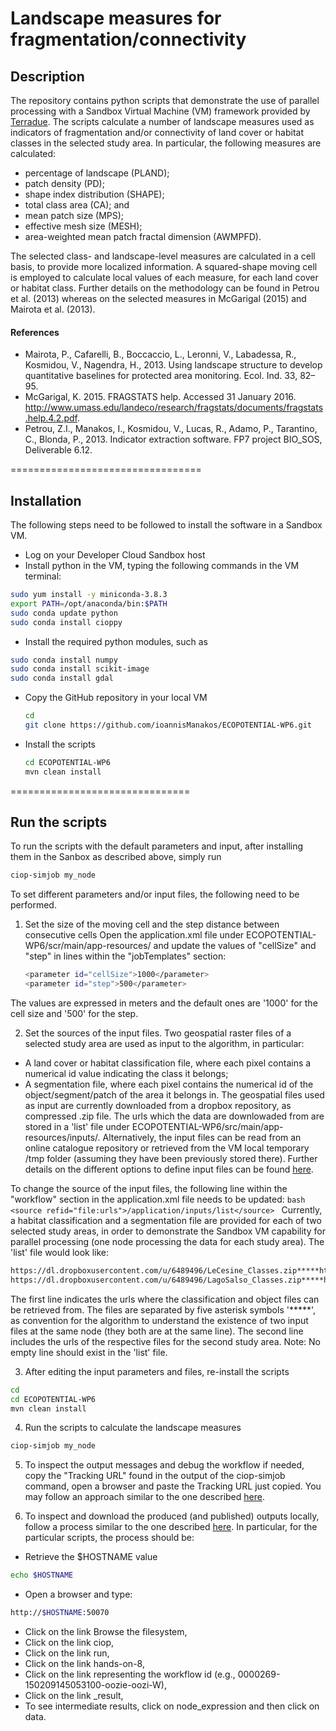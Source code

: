 # Landscape measures for fragmentation/connectivity

## Description
The repository contains python scripts that demonstrate the use of parallel processing with a Sandbox Virtual Machine (VM) framework provided by [Terradue](https://www.terradue.com/). The scripts calculate a number of landscape measures used as indicators of fragmentation and/or connectivity of land cover or habitat classes in the selected study area. In particular, the following measures are calculated:
* percentage of landscape (PLAND);
* patch density (PD);
* shape index distribution (SHAPE);
* total class area (CA); and
* mean patch size (MPS);
* effective mesh size (MESH);
* area-weighted mean patch fractal dimension (AWMPFD).

The selected class- and landscape-level measures are calculated in a cell basis, 
to provide more localized information. A squared-shape moving cell is employed
to calculate local values of each measure, for each land cover or habitat class.
Further details on the methodology can be found in Petrou et al. (2013) whereas
on the selected measures in McGarigal (2015) and Mairota et al. (2013).


#### References
* Mairota, P., Cafarelli, B., Boccaccio, L., Leronni, V., Labadessa, R., Kosmidou, V., Nagendra, H., 2013. Using landscape structure to develop quantitative baselines for protected area monitoring. Ecol. Ind. 33, 82–95.
* McGarigal, K. 2015. FRAGSTATS help. Accessed 31 January 2016. http://www.umass.edu/landeco/research/fragstats/documents/fragstats.help.4.2.pdf.
* Petrou, Z.I., Manakos, I., Kosmidou, V., Lucas, R., Adamo, P., Tarantino, C., Blonda, P., 2013. Indicator extraction software. FP7 project BIO_SOS, Deliverable 6.12.

=================================

## Installation
The following steps need to be followed to install the software in a Sandbox VM.

* Log on your Developer Cloud Sandbox host
* Install python in the VM, typing the following commands in the VM terminal:
```bash
sudo yum install -y miniconda-3.8.3
export PATH=/opt/anaconda/bin:$PATH
sudo conda update python
sudo conda install cioppy
```
* Install the required python modules, such as
```bash
sudo conda install numpy
sudo conda install scikit-image
sudo conda install gdal
```
* Copy the GitHub repository in your local VM
   ```bash
   cd
   git clone https://github.com/ioannisManakos/ECOPOTENTIAL-WP6.git
   ```
* Install the scripts
   ```bash
   cd ECOPOTENTIAL-WP6
   mvn clean install
   ```


===============================

## Run the scripts

To run the scripts with the default parameters and input, after installing 
them in the Sanbox as described above, simply run
```bash
ciop-simjob my_node
```

To set different parameters and/or input files, the following need to be performed.

1. Set the size of the moving cell and the step distance between consecutive
cells
Open the application.xml file under ECOPOTENTIAL-WP6/scr/main/app-resources/ and update the values of "cellSize" and "step" in lines within the "jobTemplates" section:
      ```bash
      <parameter id="cellSize">1000</parameter>
      <parameter id="step">500</parameter>
      ```
The values are expressed in meters and the default ones are '1000' for the cell size and '500' for the step. 

2. Set the sources of the input files.
Two geospatial raster files of a selected study area are used as input to the algorithm, in particular:
* A land cover or habitat classification file, where each pixel contains a numerical id value indicating the class it belongs;
* A segmentation file, where each pixel contains the numerical id of the object/segment/patch of the area it belongs in.
The geospatial files used as input are currently downloaded from a dropbox repository, as compressed .zip file. The urls which the data are downlowaded from are stored in a 'list' file under ECOPOTENTIAL-WP6/src/main/app-resources/inputs/. Alternatively, the input files can be read from an online catalogue repository or retrieved from the VM local temporary /tmp folder (assuming they have been previously stored there). Further details on the different options to define input files can be found [here](http://docs.terradue.com/developer-sandbox/reference/application/index.html#application-descriptor-values-and-properties).

To change the source of the input files, the following line within the "workflow" section in the application.xml file needs to be updated:
      ```bash
      <source refid="file:urls">/application/inputs/list</source>
      ```
Currently, a habitat classification and a segmentation file are provided for each of two selected study areas, in order to demonstrate the Sandbox VM capability for parallel processing (one node processing the data for each study area). The 'list' file would look like:
```bash
https://dl.dropboxusercontent.com/u/6489496/LeCesine_Classes.zip*****https://dl.dropboxusercontent.com/u/6489496/LeCesine_Objects.zip
https://dl.dropboxusercontent.com/u/6489496/LagoSalso_Classes.zip*****https://dl.dropboxusercontent.com/u/6489496/LagoSalso_Objects.zip
```
The first line indicates the urls where the classification and object files can be retrieved from. The files are separated by five asterisk symbols '*****', as convention for the algorithm to understand the existence of two input files at the same node (they both are at the same line). The second line includes the urls of the respective files for the second study area. Note: No empty line should exist in the 'list' file.

3. After editing the input parameters and files, re-install the scripts
```bash
cd
cd ECOPOTENTIAL-WP6
mvn clean install
```

4. Run the scripts to calculate the landscape measures
```bash
ciop-simjob my_node
```

5. To inspect the output messages and debug the workflow if needed, copy the "Tracking URL" found in the output of the ciop-simjob command, open a browser and paste the Tracking URL just copied. You may follow an approach similar to the one described [here](http://docs.terradue.com/developer-sandbox/developer/debug.html).

6. To inspect and download the produced (and published) outputs locally, follow a process similar to the one described [here](http://docs.terradue.com/developer-sandbox/developer/browseresults.html). In particular, for the particular scripts, the process should be:
* Retrieve the $HOSTNAME value
```bash
echo $HOSTNAME
```
* Open a browser and type:
```bash
http://$HOSTNAME:50070
```
* Click on the link Browse the filesystem,
* Click on the link ciop,
* Click on the link run,
* Click on the link hands-on-8,
* Click on the link representing the workflow id (e.g., 0000269-150209145053100-oozie-oozi-W),
* Click on the link _result,
* To see intermediate results, click on node_expression and then click on data.
